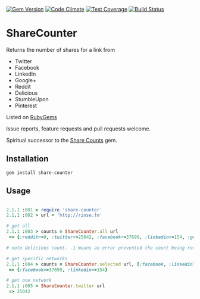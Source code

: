 [![Gem Version](https://badge.fury.io/rb/share-counter.png)](http://badge.fury.io/rb/share-counter)
[![Code Climate](https://codeclimate.com/github/ollieglass/share-counter/badges/gpa.svg)](https://codeclimate.com/github/ollieglass/share-counter)
[![Test Coverage](https://codeclimate.com/github/ollieglass/share-counter/badges/coverage.svg)](https://codeclimate.com/github/ollieglass/share-counter)
[![Build Status](https://travis-ci.org/ollieglass/share-counter.svg?branch=master)](https://travis-ci.org/ollieglass/share-counter)

# ShareCounter


Returns the number of shares for a link from

* Twitter
* Facebook
* LinkedIn
* Google+
* Reddit
* Delicious
* StumbleUpon
* Pinterest

Listed on [RubyGems](http://rubygems.org/gems/share-counter)

Issue reports, feature requests and pull requests welcome.

Spiritual successor to the [Share Counts](https://github.com/vitobotta/share_counts) gem.


## Installation

```
gem install share-counter
```


## Usage

```ruby

2.1.1 :001 > require 'share-counter'
2.1.1 :002 > url = 'http://rinse.fm'

# get all
2.1.1 :003 > counts = ShareCounter.all url
 => {:reddit=>9, :twitter=>25042, :facebook=>37699, :linkedin=>154, :googleplus=>1, :delicious=>-1, :stumbleupon=>2087, :pinterest=>0}

# note delicious count. -1 means an error prevented the count being retrieved

# get specific networks
2.1.1 :004 > counts = ShareCounter.selected url, [:facebook, :linkedin]
 => {:facebook=>37699, :linkedin=>154}

# get one network
2.1.1 :005 > ShareCounter.twitter url
 => 25042
```
